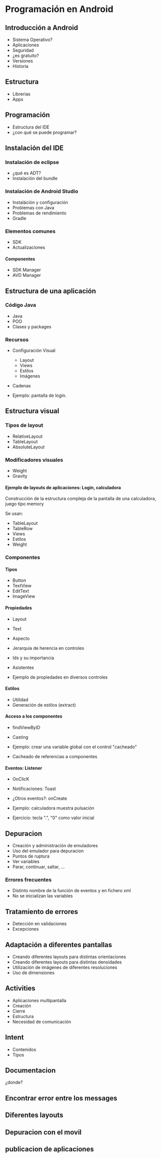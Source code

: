 # Programación en Android

## Introducción a Android

* Sistema Operativo?
* Aplicaciones
* Seguridad
* ¿es gratuito?
* Versiones
* Historia

## Estructura

* Librerias
* Apps

## Programación

* Estructura del IDE
* ¿con qué se puede programar?

## Instalación del IDE

### Instalación de eclipse

* ¿qué es ADT?
* Instalación del bundle

### Instalación de Android Studio

* Instaláción y configuración
* Problemas con Java
* Problemas de rendimiento
* Gradle

### Elementos comunes

* SDK
* Actualizaciones

#### Componentes

* SDK Manager
* AVD Manager

## Estructura de una aplicación

### Código Java

* Java
* POO
* Clases y packages

### Recursos

* Configuración Visual
	
	* Layout
	* Views
	* Estilos
	* Imágenes

* Cadenas

* Ejemplo: pantalla de login. 

## Estructura visual

### Tipos de layout

* RelativeLayout
* TableLayout
* AbsoluteLayout

### Modificadores visuales

* Weight
* Gravity

#### Ejemplo de layouts de aplicaciones: Login, calculadora

Construcción de la estructura compleja de la pantalla de una calculadora, juego tipo memory

Se usan:

* TableLayout
* TableRow
* Views
* Estilos
* Weight

### Componentes

#### Tipos

* Button
* TextView
* EditText
* ImageView

#### Propiedades

* Layout
* Text
* Aspecto
* Jerarquia de herencia en controles
* Ids y su importancia
* Asistentes

* Ejemplo de propiedades en diversos controles

#### Estilos

* Utilidad
* Generación de estilos (extract)

#### Acceso a los componentes

* findViewByID
* Casting

* Ejemplo: crear una variable global con el control "cacheado"

* Cacheado de referencias a componentes

#### Eventos: Listener

* OnClicK
* Notificaciones: Toast
* ¿Otros eventos?: onCreate

* Ejemplo: calculadora muestra pulsación
* Ejercicio: tecla ".", "0" como valor inicial

## Depuracion

* Creación y administración de emuladores
* Uso del emulador para depuracion
* Puntos de ruptura
* Ver variables
* Parar, continuar, saltar, ...

### Errores frecuentes

* Distinto nombre de la función de eventos y en fichero xml
* No se inicializan las variables

## Tratamiento de errores

* Detección en validaciones
* Excepciones

## Adaptación a diferentes pantallas

* Creando diferentes layouts para distintas orientaciones
* Creando diferentes layouts para distintas densidades
* Utilización de imágenes de diferentes resoluciones
* Uso de dimensiones

## Activities

* Aplicaciones multipantalla
* Creación
* Cierre
* Estructura
* Necesidad de comunicación

## Intent

* Contenidos
* Tipos

## Documentacion
¿donde?

## Encontrar error entre los messages

## Diferentes layouts

## Depuracion con el movil

## publicacion de aplicaciones
